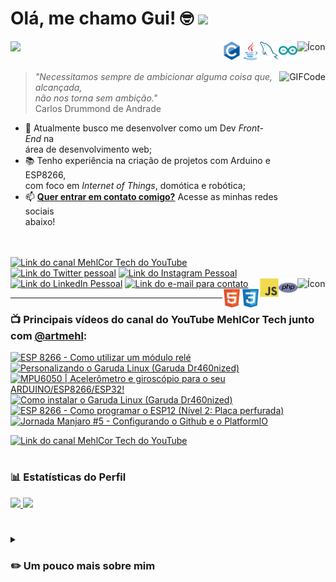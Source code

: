 <!--
    Olá querido/querida/queride visitante! Neste documento README.md, você verá vários comentários a respeito dos elementos presentes aqui em Markdown e em HTML/CSS, com o intuito de facilitar o entendimento da estrutura desse documento e consequentemente para poder servir de base para qualquer um que queira montar o seu README.md próprio.
    Fique à vontade, e espero que te ajude a criar uma "homepage" bem bonita e completa para o seu GitHub!

    OBS.: Esse meu readme.md foi inspirada no da "@rafaballerini". Muito obrigado, Rafa!
-->

# Olá, me chamo Gui! 🤓 <img src="https://github.com/gui-cordeiro/gui-cordeiro/assets/83349463/d7fcfeb5-334b-4b4d-ab73-a460a935d004" height="30px"/>

<span>
    <!-- Este é o banner de boas vindas em GIF (do "Bem-vindo/Bem-vinda/Bem-vinde"), feita por mim mesmo no site Canva! -->
    <img align="left" src="https://user-images.githubusercontent.com/83349463/213604596-4d8e04ce-7746-4055-b80b-c1994c4c00bd.gif"/>
    <!-- Este é um ícone transparente - ele é necessário para seja possível "centralizar" os demais ícones das linguagens que virão a seguir. Em poucas palavras: "Gambiarra a gente aceita. O que a gente não aceita é a derrota. 😎" -->
    <a href="#"><img align="right" alt="Ícone transparente" width="45em" height="20em" src="https://user-images.githubusercontent.com/83349463/151667763-eed1f9e2-ff23-462e-be41-a6046ad8434a.png"/></a>
    <!-- Este são os ícones das linguagens/frameworks/ferramentas nos quais tenho experiência, e que estão situados na parte superior do GIF à direita e exibidos de trás pra frente. Para mais ícones de outras linguagens, acesse este repositório: "https://github.com/devicons/devicon/tree/master/icons" -->
    <a href="https://www.arduino.cc/reference/pt/"><img align="right" alt="Ícone do Arduino" width="30em" src="https://github.com/devicons/devicon/blob/master/icons/arduino/arduino-original.svg"/></a>
    <a href="https://dev.mysql.com/doc/"><img align="right" alt="Ícone do MySQL" width="30em" src="https://github.com/devicons/devicon/blob/master/icons/mysql/mysql-original.svg"/></a>
    <a href="https://docs.oracle.com/en/java/"><img align="right" alt="Ícone do Java" width="30em" src="https://github.com/devicons/devicon/blob/master/icons/java/java-original.svg"/></a>
    <a href="https://www.ibm.com/docs/pt/i/7.2?topic=languages-c-c"><img align="right" alt="Ícone do C" width="30em" src="https://github.com/devicons/devicon/blob/master/icons/c/c-original.svg"/></a><br>
</span>

<br>

<!-- Este é o GIF da direita, feita pela JetBrains. Achei no site GIPHY. -->
<a href="https://media.giphy.com/media/R03zWv5p1oNSQd91EP/giphy.gif"><img align="right" height="300em" alt="GIFCode" src="https://user-images.githubusercontent.com/83349463/213545358-5bc13699-5fc5-40ce-af6b-3410f0d98d98.gif"></a>

> *"Necessitamos sempre de ambicionar alguma coisa que, alcançada,<br>não nos torna sem ambição."* <br>
> Carlos Drummond de Andrade
<ul>
    <li>🧠 Atualmente busco me desenvolver como um Dev <em>Front-End</em> na<br>área de desenvolvimento web;
    <li>📚 Tenho experiência na criação de projetos com Arduino e ESP8266,<br>com foco em <em>Internet of Things</em>, domótica e robótica;
    <li>📫 <strong><a href="mailto: guisg.cordeiro@gmail.com">Quer entrar em contato comigo?</a></strong> Acesse as minhas redes sociais<br>abaixo!
</ul>
<br><br>

<!--    
    O modelo do botão funciona na forma de URL. Copie e altere os valores a seguir que estão entre aspas. Lembre-se de RETIRÁ-LAS para que o botão seja criado:
    
    https://img.shields.io/badge/-"NOME_PERSONALIZADO"-"COR_DE_FUNDO_DO_BOTÃO"?style=for-the-badge&logo="LOGO_DO_SITE"&logoColor="COR DA LETRA"

    - NOME_PERSONALIZADO: O conteúdo escrito do botão. Pode escrever qualquer coisa mesmo;
    - COR_DE_FUNDO_DO_BOTÃO: A cor de fundo do botão. Pode ser escrito em inglês (como "red" ou "blue") ou em hexadecimal no formato "%23FFFFFF" (como "%23FF0000" para vermelho, ou "%230000FF" para azul);
    - LOGO_DO_SITE: Irá obter a logo do site desejado para o botão. Basta escrever apenas "instagram", "youtube", "github", etc.;
    - COR DA LETRA: A cor do nome personalizado e da logo do botão. Pode ser escrito em inglês (como "white") ou em hexadecimal no formato "%23FFFFFF" (como "%23FF0000" para vermelho, ou "%230000FF" para azul).

    Para mais informações, acesse o site "https://shields.io/".
-->
<span>
    <!-- Botão do YouTube e seu link direto -->
    <a href="https://bit.ly/MehlCorTechYT"><img src="https://img.shields.io/badge/-YouTube-%23EA4335?style=for-the-badge&logo=youtube&logoColor=white" alt="Link do canal MehlCor Tech do YouTube"></a>
    <!-- Botão do Twitter/X e seu link direto -->
    <a href="https://bit.ly/3KvevsH"><img src="https://img.shields.io/badge/-Twitter-%2300ACEE?style=for-the-badge&logo=twitter&logoColor=white" alt="Link do Twitter pessoal"></a>
    <!-- Botão do Instagram e seu link direto -->
    <a href="https://bit.ly/47eH6we"><img src="https://img.shields.io/badge/-Instagram-%23E4405F?style=for-the-badge&logo=instagram&logoColor=white" alt="Link do Instagram Pessoal"></a>
    <!-- Botão do LinkedIn e seu link direto -->
    <a href="https://bit.ly/3vkdnyw"><img src="https://img.shields.io/badge/-LinkedIn-%230077B5?style=for-the-badge&logo=linkedin&logoColor=white" alt="Link do LinkedIn Pessoal"></a>
    <!-- Botão do Gmail e seu link direto para entrar em contato -->
    <a href="mailto: guisg.cordeiro@gmail.com"><img src="https://img.shields.io/badge/-Gmail-%23bf0d00?style=for-the-badge&logo=gmail&logoColor=white" alt="Link do e-mail para contato"></a>
</span>

<span>
    <!-- Este é um outro ícone transparente que irá "centralizar" os ícones seguintes -->
    <a href="#"><img align="right" alt="Ícone transparente" width="45em" height="20em" src="https://user-images.githubusercontent.com/83349463/151667763-eed1f9e2-ff23-462e-be41-a6046ad8434a.png"/></a>
    <!-- Este são os ícones das linguagens nas quais tenho experiência situados na parte inferior do GIF à direita -->
    <a href="https://www.php.net/docs.php"><img align="right" alt="Ícone do PHP" width="30em"src="https://github.com/devicons/devicon/blob/master/icons/php/php-original.svg"/></a>
    <a href="https://developer.mozilla.org/pt-BR/docs/Web/JavaScript/Reference"><img align="right" alt="Ícone do JavaScript" width="30px" src="https://github.com/devicons/devicon/blob/master/icons/javascript/javascript-original.svg"/></a>
    <a href="https://developer.mozilla.org/pt-BR/docs/Web/CSS/Reference"><img align="right" alt="Ícone das CSS" width="30em" src="https://github.com/devicons/devicon/blob/master/icons/css3/css3-original.svg"/></a>
    <a href="https://developer.mozilla.org/pt-BR/docs/Web/HTML/Reference"><img align="right" alt="Ícone da HTML" width="30em" src="https://github.com/devicons/devicon/blob/master/icons/html5/html5-original.svg"/></a>
</span>

---

### 📺 Principais vídeos do canal do YouTube MehlCor Tech junto com [@artmehl](https://github.com/artmehl):
<!-- BEGIN YOUTUBE-CARDS -->
[![ESP 8266 - Como utilizar um módulo relé](https://ytcards.demolab.com/?id=6eYc6gmlF9U&title=ESP+8266+-+Como+utilizar+um+m%C3%B3dulo+rel%C3%A9&lang=ptbr&timestamp=1678572002&background_color=%230d1117&title_color=%23ffffff&stats_color=%23dedede&max_title_lines=2&width=250&border_radius=5&duration=1444 "ESP 8266 - Como utilizar um módulo relé")](https://www.youtube.com/watch?v=6eYc6gmlF9U)
[![Personalizando o Garuda Linux (Garuda Dr460nized)](https://ytcards.demolab.com/?id=UlA3xTt6S2Q&title=Personalizando+o+Garuda+Linux+%28Garuda+Dr460nized%29&lang=ptbr&timestamp=1675004427&background_color=%230d1117&title_color=%23ffffff&stats_color=%23dedede&max_title_lines=2&width=250&border_radius=5&duration=641 "Personalizando o Garuda Linux (Garuda Dr460nized)")](https://www.youtube.com/watch?v=UlA3xTt6S2Q)
[![MPU6050 | Acelerômetro e giroscópio para o seu ARDUINO/ESP8266/ESP32!](https://ytcards.demolab.com/?id=ibVH8V2EwEg&title=MPU6050+%7C+Aceler%C3%B4metro+e+girosc%C3%B3pio+para+o+seu+ARDUINO%2FESP8266%2FESP32%21&lang=ptbr&timestamp=1674918035&background_color=%230d1117&title_color=%23ffffff&stats_color=%23dedede&max_title_lines=2&width=250&border_radius=5&duration=1082 "MPU6050 | Acelerômetro e giroscópio para o seu ARDUINO/ESP8266/ESP32!")](https://www.youtube.com/watch?v=ibVH8V2EwEg)
[![Como instalar o Garuda Linux (Garuda Dr460nized)](https://ytcards.demolab.com/?id=fFp5DAzT-JI&title=Como+instalar+o+Garuda+Linux+%28Garuda+Dr460nized%29&lang=ptbr&timestamp=1674217815&background_color=%230d1117&title_color=%23ffffff&stats_color=%23dedede&max_title_lines=2&width=250&border_radius=5&duration=1490 "Como instalar o Garuda Linux (Garuda Dr460nized)")](https://www.youtube.com/watch?v=fFp5DAzT-JI)
[![ESP 8266 - Como programar o ESP12 (Nível 2: Placa perfurada)](https://ytcards.demolab.com/?id=OvrxyMAQR4s&title=ESP+8266+-+Como+programar+o+ESP12+%28N%C3%ADvel+2%3A+Placa+perfurada%29&lang=ptbr&timestamp=1673557215&background_color=%230d1117&title_color=%23ffffff&stats_color=%23dedede&max_title_lines=2&width=250&border_radius=5&duration=1511 "ESP 8266 - Como programar o ESP12 (Nível 2: Placa perfurada)")](https://www.youtube.com/watch?v=OvrxyMAQR4s)
[![Jornada Manjaro #5 - Configurando o Github e o PlatformIO](https://ytcards.demolab.com/?id=5xBNUDOqPsM&title=Jornada+Manjaro+%235+-+Configurando+o+Github+e+o+PlatformIO&lang=ptbr&timestamp=1667833204&background_color=%230d1117&title_color=%23ffffff&stats_color=%23dedede&max_title_lines=2&width=250&border_radius=5&duration=1326 "Jornada Manjaro #5 - Configurando o Github e o PlatformIO")](https://www.youtube.com/watch?v=5xBNUDOqPsM)
<!-- END YOUTUBE-CARDS -->
<a href="https://bit.ly/MehlCorTechYT"><img src="https://img.shields.io/badge/-Mais%20v%C3%ADdeos%20de%20MehlCor%20Tech-%23EA4335?style=for-the-badge&logo=youtube&logoColor=white" alt="Link do canal MehlCor Tech do YouTube"></a>

#

### 📊 Estatísticas do Perfil
<!-- Este são as tabelas de estatísticas do meu perfil. Para mais detalhes sobre como criar e personalizar as suas próprias tabelas, visite o repositório "https://github.com/anuraghazra/github-readme-stats" -->
<div align="left">
    <a href="https://github.com/anuraghazra/github-readme-stats">
        <img height="200em" src="https://github-readme-stats.vercel.app/api?username=gui-cordeiro&theme=transparent&include_all_commits=true&show_icons=true&locale=pt-br&PAT_01">
        <img height="200em" src="https://github-readme-stats.vercel.app/api/top-langs/?username=gui-cordeiro&theme=transparent&layout=compact&locale=pt-br&langs_count=7&PAT_01">
    </a>
</div>

#

<details>
    <summary><h3>✏️ Um pouco mais sobre mim</h3></summary>
Meu nome é Guilherme Cordeiro, sou técnico em Informática formado pelo Instituto Federal do Paraná e tenho interesse em seguir na área de desenvolvimento web Front End. Durante o curso técnico, pude estudar:

- Diversas linguagens de programação e de marcação, como C, Java, PHP, MySQL, HTML, CSS e JavaScript, além de poder desenvolver aplicações Android com o Android Studio;
- A como gerenciar corretamente a criação de um software a partir das etapas de planejamento, gerenciamento, construção, implementação e manutenção de um projeto;
- A como desenvolver ideias e utilizá-las como fonte para a criação de projetos inovadores (através dos conhecimentos técnicos adquiridos e, sobretudo, da criatividade), com o objetivo de solucionar problemas no contexto social de maneira inteligente e sustentável.

Citarei alguns projetos no qual eu desenvolvi em conjunto com outros colegas (todos eles desenvolvidos com microcontroladores Arduino e ESP8266): 

 - A implementação de um sistema de automação residencial de baixo custo, com monitoramento local via servidor web (projeto criado e apresentado sob a forma de Trabalho de Conclusão de Curso); e
 - A implementação de uma estação meteorológica de baixo custo para monitoramento climático de locais remotos (particularmente áreas rurais) e/ou de difícil acesso, via aplicativo móvel. Este projeto, por sua vez, obteve diversos prêmios em vários eventos e workshops, tais como:

     - 1º lugar na "11ª Mostra de Soluções Para Uma Vida Melhor", organizada pelo Colégio Positivo em Curitiba - PR, na categoria "Melhor Estande";
     - 1º lugar no 8º Fórum Internacional Ecoinovar, realizado em Santa Maria - RS, na categoria "Ensino Técnico".
</details>
<!-- Feito com ❤️ por Gui Cordeiro -->
